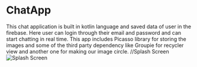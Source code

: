 # ChatApp
This chat application is built in kotlin language and saved data of user in the firebase. Here user can login through their email and password and can start chatting in real time. This app includes Picasso library for storing the images and some of the third party dependency like Groupie for recycler view and  another one for making our image circle.
//Splash Screen
![Splash Screen](https://user-images.githubusercontent.com/53367782/120214568-46734b80-c252-11eb-85f6-218e8240c243.png)

